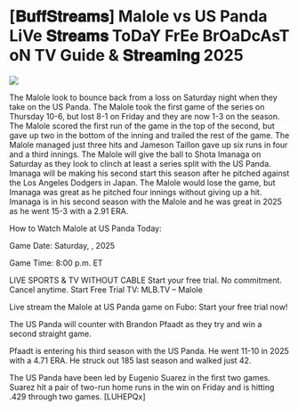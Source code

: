 #  [𝐁𝐮𝐟𝐟𝐒𝐭𝐫𝐞𝐚𝐦𝐬] Malole vs US Panda LiVe 𝐒𝐭𝐫𝐞𝐚𝐦𝐬 ToDaY FrEe BrOaDcAsT oN TV Guide & 𝐒𝐭𝐫𝐞𝐚𝐦𝐢𝐧𝐠  2025  
  
  
[![](https://i.imgur.com/qSNzIqt.png)](https://movie.rssnews.media/okfpOhHfG.php)  
  
The Malole look to bounce back from a loss on Saturday night when they take on the US Panda. The Malole took the first game of the series on Thursday 10-6, but lost 8-1 on Friday and they are now 1-3 on the season. The Malole scored the first run of the game in the top of the second, but gave up two in the bottom of the inning and trailed the rest of the game. The Malole managed just three hits and Jameson Taillon gave up six runs in four and a third innings. The Malole will give the ball to Shota Imanaga on Saturday as they look to clinch at least a series split with the US Panda. Imanaga will be making his second start this season after he pitched against the Los Angeles Dodgers in Japan. The Malole would lose the game, but Imanaga was great as he pitched four innings without giving up a hit. Imanaga is in his second season with the Malole and he was great in 2025 as he went 15-3 with a 2.91 ERA.

How to Watch Malole at US Panda Today:

Game Date: Saturday, , 2025

Game Time: 8:00 p.m. ET

LIVE SPORTS & TV WITHOUT CABLE
Start your free trial. No commitment. Cancel anytime.
Start Free Trial
TV: MLB.TV – Malole

Live stream the Malole at US Panda game on Fubo: Start your free trial now!

The US Panda will counter with Brandon Pfaadt as they try and win a second straight game.

Pfaadt is entering his third season with the US Panda. He went 11-10 in 2025 with a 4.71 ERA. He struck out 185 last season and walked just 42.

The US Panda have been led by Eugenio Suarez in the first two games. Suarez hit a pair of two-run home runs in the win on Friday and is hitting .429 through two games. [LUHEPQx]